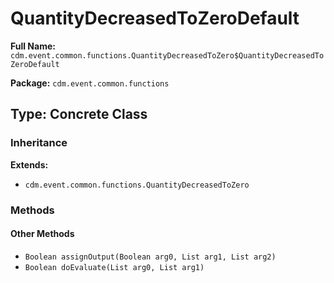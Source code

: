 # QuantityDecreasedToZeroDefault

**Full Name:** `cdm.event.common.functions.QuantityDecreasedToZero$QuantityDecreasedToZeroDefault`

**Package:** `cdm.event.common.functions`

## Type: Concrete Class

### Inheritance

**Extends:**
- `cdm.event.common.functions.QuantityDecreasedToZero`

### Methods

#### Other Methods

- `Boolean assignOutput(Boolean arg0, List arg1, List arg2)`
- `Boolean doEvaluate(List arg0, List arg1)`

